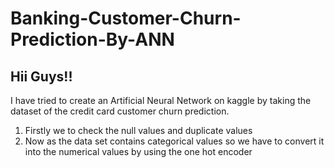 # Banking-Customer-Churn-Prediction-By-ANN

<h2>Hii Guys!!</h2>
<p>I have tried to create an Artificial Neural Network on kaggle by taking the dataset of the credit card customer churn prediction. </p>
<ol>
  <li>Firstly we to check the null values and duplicate values</li>
  <li>Now as the data set contains categorical values so we have to convert it into the numerical values by using the one hot encoder</li>
  
</ol>
